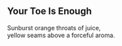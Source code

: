 Your Toe Is Enough
------------------
Sunburst orange throats of juice,  
yellow seams above a forceful aroma.  
